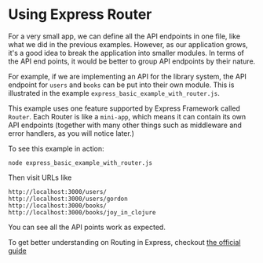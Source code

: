 # Using Express Router

For a very small app, we can define all the API endpoints in one file, like what we did in the previous examples. However, as our application grows, it's a good idea to break the application into smaller modules. In terms of the API end points, it would be better to group API endpoints by their nature.

For example, if we are implementing an API for the library system, the API endpoint for `users` and `books` can be put into their own module. This is illustrated in the example `express_basic_example_with_router.js`.

This example uses one feature supported by Express Framework called `Router`. Each Router is like a `mini-app`, which means it can contain its own API endpoints \(together with many other things such as middleware and error handlers, as you will notice later.\)

To see this example in action:

```text
node express_basic_example_with_router.js
```

Then visit URLs like

```text
http://localhost:3000/users/
http://localhost:3000/users/gordon
http://localhost:3000/books/
http://localhost:3000/books/joy_in_clojure
```

You can see all the API points work as expected.

To get better understanding on Routing in Express, checkout [the official guide](https://expressjs.com/en/guide/routing.html)

